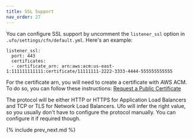 ```yaml
---
title: SSL Support
nav_order: 27
---
```


You can configure SSL support by uncomment the `listener_ssl` option in `.ufo/settings/cfn/default.yml`.  Here's an example:

```
listener_ssl:
  port: 443
  certificates:
  - certificate_arn: arn:aws:acm:us-east-1:111111111111:certificate/11111111-2222-3333-4444-555555555555
```

For the certificate arn, you will need to create a certificate with AWS ACM. To do so, you can follow these instructions: [Request a Public Certificate
](https://docs.aws.amazon.com/acm/latest/userguide/gs-acm-request-public.html)

The protocol will be either HTTP or HTTPS for Application Load Balancers and TCP or TLS for Network Load Balancers. Ufo will infer the right value, so you usually don't have to configure the protocol manually.  You can configure it if required though.

{% include prev_next.md %}